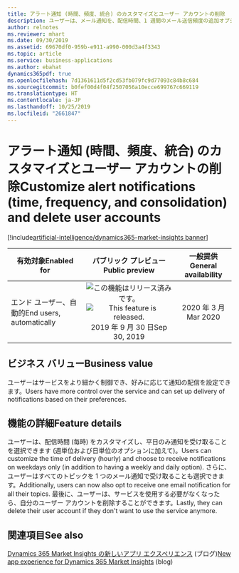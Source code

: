 ```yaml
---
title: アラート通知 (時間、頻度、統合) のカスタマイズとユーザー アカウントの削除
description: ユーザーは、メール通知を、配信時間、1 週間のメール送信頻度の追加オプション (平日のみ)、およびすべてのトピック アラートを 1 つのメール通知にまとめる機能を使用して、カスタマイズできるようになります。 また、ユーザーはユーザー アカウントを削除することもできます。
author: relnotes
ms.reviewer: mhart
ms.date: 09/30/2019
ms.assetid: 69670df0-959b-e911-a990-000d3a4f3343
ms.topic: article
ms.service: business-applications
ms.author: ebahat
dynamics365pdf: true
ms.openlocfilehash: 7d1361611d5f2cd53fb079fc9d77093c84b8c684
ms.sourcegitcommit: b0fef00d4f04f2507056a10ecce699767c669119
ms.translationtype: HT
ms.contentlocale: ja-JP
ms.lasthandoff: 10/25/2019
ms.locfileid: "2661847"
---
```

# <a name="customize-alert-notifications-time-frequency-and-consolidation-and-delete-user-accounts"></a><span data-ttu-id="70d07-104">アラート通知 (時間、頻度、統合) のカスタマイズとユーザー アカウントの削除</span><span class="sxs-lookup"><span data-stu-id="70d07-104">Customize alert notifications (time, frequency, and consolidation) and delete user accounts</span></span>
[!include[artificial-intelligence/dynamics365-market-insights banner](../includes/artificial-intelligence/dynamics365-market-insights.md)]

| <span data-ttu-id="70d07-105">有効対象</span><span class="sxs-lookup"><span data-stu-id="70d07-105">Enabled for</span></span>    |  <span data-ttu-id="70d07-106">パブリック プレビュー</span><span class="sxs-lookup"><span data-stu-id="70d07-106">Public preview</span></span> | <span data-ttu-id="70d07-107">一般提供</span><span class="sxs-lookup"><span data-stu-id="70d07-107">General availability</span></span> | 
| ---------- | :----------: |:----------: |
|<span data-ttu-id="70d07-108">エンド ユーザー、自動的</span><span class="sxs-lookup"><span data-stu-id="70d07-108">End users, automatically</span></span>|<span data-ttu-id="70d07-109">![この機能はリリース済みです。](/dynamics365-release-plan/media/green-checkmark.png "この機能はリリース済みです。")</span><span class="sxs-lookup"><span data-stu-id="70d07-109">![This feature is released.](/dynamics365-release-plan/media/green-checkmark.png "This feature is released.")</span></span> <span data-ttu-id="70d07-110">2019 年 9 月 30 日</span><span class="sxs-lookup"><span data-stu-id="70d07-110">Sep 30, 2019</span></span>| <span data-ttu-id="70d07-111">2020 年 3 月</span><span class="sxs-lookup"><span data-stu-id="70d07-111">Mar 2020</span></span>|


## <a name="business-value"></a><span data-ttu-id="70d07-112">ビジネス バリュー</span><span class="sxs-lookup"><span data-stu-id="70d07-112">Business value</span></span>
<!-- bv start -->
<span data-ttu-id="70d07-113">ユーザーはサービスをより細かく制御でき、好みに応じて通知の配信を設定できます。</span><span class="sxs-lookup"><span data-stu-id="70d07-113">Users have more control over the service and can set up delivery of notifications based on their preferences.</span></span>
<!-- bv end -->



## <a name="feature-details"></a><span data-ttu-id="70d07-114">機能の詳細</span><span class="sxs-lookup"><span data-stu-id="70d07-114">Feature details</span></span>
<!--feature detail start -->
<span data-ttu-id="70d07-115">ユーザーは、配信時間 (毎時) をカスタマイズし、平日のみ通知を受け取ることを選択できます (週単位および日単位のオプションに加えて)。</span><span class="sxs-lookup"><span data-stu-id="70d07-115">Users can customize the time of delivery (hourly) and choose to receive notifications on weekdays only (in addition to having a weekly and daily option).</span></span> <span data-ttu-id="70d07-116">さらに、ユーザーはすべてのトピックを 1 つのメール通知で受け取ることも選択できます。</span><span class="sxs-lookup"><span data-stu-id="70d07-116">Additionally, users can now also opt to receive one email notification for all their topics.</span></span> <span data-ttu-id="70d07-117">最後に、ユーザーは、サービスを使用する必要がなくなったら、自分のユーザー アカウントを削除することができます。</span><span class="sxs-lookup"><span data-stu-id="70d07-117">Lastly, they can delete their user account if they don't want to use the service anymore.</span></span>
<!--feature detail end -->










## <a name="see-also"></a><span data-ttu-id="70d07-118">関連項目</span><span class="sxs-lookup"><span data-stu-id="70d07-118">See also</span></span>

<span data-ttu-id="70d07-119">[Dynamics 365 Market Insights の新しいアプリ エクスペリエンス](https://community.dynamics.com/365/aimarketinsights/b/marketinsightsteamblog/posts/introducing-a-new-app-experience-for-dynamics-365-market-insights) (ブログ)</span><span class="sxs-lookup"><span data-stu-id="70d07-119">[New app experience for Dynamics 365 Market Insights](https://community.dynamics.com/365/aimarketinsights/b/marketinsightsteamblog/posts/introducing-a-new-app-experience-for-dynamics-365-market-insights) (blog)</span></span>
